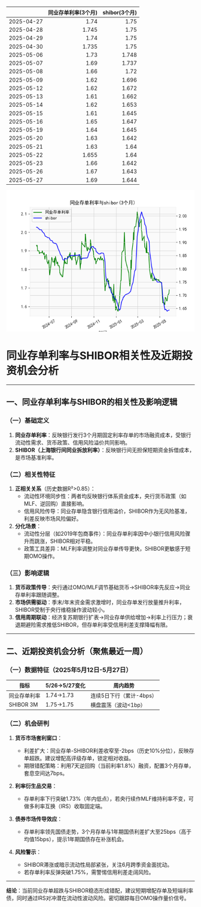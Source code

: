 |            |   同业存单利率(3个月) |   shibor(3个月) |
|:-----------|----------------------:|----------------:|
| 2025-04-27 |                 1.74  |           1.75  |
| 2025-04-28 |                 1.745 |           1.75  |
| 2025-04-29 |                 1.74  |           1.75  |
| 2025-04-30 |                 1.735 |           1.75  |
| 2025-05-06 |                 1.73  |           1.748 |
| 2025-05-07 |                 1.69  |           1.737 |
| 2025-05-08 |                 1.66  |           1.72  |
| 2025-05-09 |                 1.62  |           1.696 |
| 2025-05-12 |                 1.62  |           1.672 |
| 2025-05-13 |                 1.61  |           1.662 |
| 2025-05-14 |                 1.62  |           1.653 |
| 2025-05-15 |                 1.61  |           1.645 |
| 2025-05-16 |                 1.65  |           1.647 |
| 2025-05-19 |                 1.64  |           1.645 |
| 2025-05-20 |                 1.63  |           1.642 |
| 2025-05-21 |                 1.63  |           1.64  |
| 2025-05-22 |                 1.655 |           1.64  |
| 2025-05-23 |                 1.66  |           1.642 |
| 2025-05-26 |                 1.67  |           1.643 |
| 2025-05-27 |                 1.69  |           1.644 |

![图](shibor_tongye.png)



# 同业存单利率与SHIBOR相关性及近期投资机会分析

---

## 一、同业存单利率与SHIBOR的相关性及影响逻辑

### （一）基础定义
1. **同业存单利率**：反映银行发行3个月期固定利率存单的市场融资成本，受银行流动性需求、货币政策、信用风险溢价共同影响。
2. **SHIBOR（上海银行间同业拆放利率）**：反映银行间无担保短期资金拆借成本，是市场基准利率。

### （二）相关性特征
1. **正相关关系**（历史数据R²>0.85）：
   - 流动性环境同步性：两者均反映银行体系资金成本，央行货币政策（如MLF、逆回购）直接影响。
   - 信用风险传导：同业存单隐含银行信用溢价，SHIBOR作为无风险基准，利差反映市场风险偏好。
2. **分化场景**：
   - 流动性分层（如2019年包商事件）：同业存单利率因中小银行信用风险骤升而跳涨，SHIBOR相对平稳。
   - 政策工具差异：MLF利率调整对同业存单传导更快，SHIBOR更敏感于短期OMO操作。

### （三）影响逻辑
1. **货币政策传导**：央行通过OMO/MLF调节基础货币→SHIBOR率先反应→同业存单利率跟随调整。
2. **市场供需驱动**：季末/年末资金需求激增时，同业存单发行放量推升利率，SHIBOR受制于央行维稳操作波动较小。
3. **信用周期联动**：经济复苏期银行扩表→同业存单供给增加→利率上行压力；衰退期避险需求推低SHIBOR，但存单利率受信用利差支撑降幅有限。

---

## 二、近期投资机会分析（聚焦最近一周）

### （一）数据特征（2025年5月12日-5月27日）
| 指标           | 5/26→5/27变化 | 周内趋势       |
|----------------|--------------|----------------|
| 同业存单利率   | 1.74→1.73    | 连续5日下行（累计-4bps）|
| SHIBOR 3M      | 1.75→1.75    | 横盘震荡（波动<1bp） |

### （二）机会研判
1. **货币市场套利窗口**：
   - 利差扩大：同业存单-SHIBOR利差收窄至-2bps（历史10%分位），反映存单超跌。建议增配高评级存单，锁定相对收益。
   - 期限错配策略：利用7天逆回购（当前利率1.8%）融资，配置3个月存单，套息空间达7bps。

2. **利率衍生品交易**：
   - 存单利率下行突破1.73%（年内低点），若央行续作MLF维持利率不变，可做多利率互换（IRS）收取固定端。

3. **债券市场传导效应**：
   - 存单利率领先国债走势，3个月存单与1年期国债利差扩大至25bps（高于均值15bps），提示1年期国债存在补涨机会。

4. **风险警示**：
   - SHIBOR滞涨或暗示流动性局部紧张，关注6月跨季资金面扰动。
   - 若存单利率反弹突破1.75%，需警惕信用利差走阔风险。

---

**结论**：当前同业存单超跌与SHIBOR稳态形成错配，建议短期增配存单及短端利率债，同时通过IRS对冲潜在流动性波动风险。密切跟踪每日OMO操作量价信号。